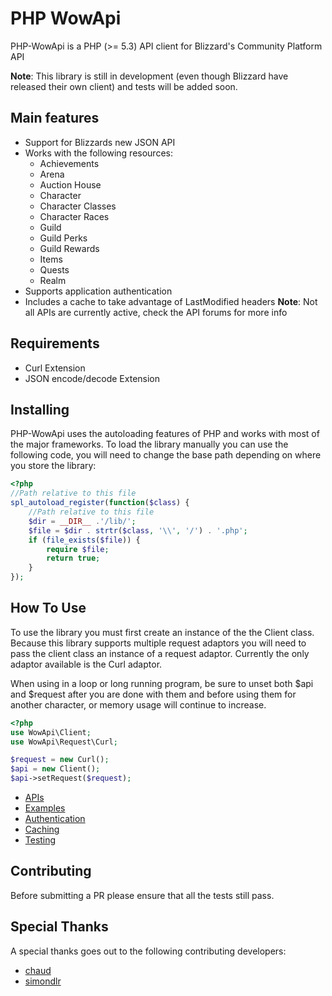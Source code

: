 # PHP WowApi

PHP-WowApi is a PHP (>= 5.3) API client for Blizzard's Community Platform API

**Note**: This library is still in development (even though Blizzard have released their own client) and tests will be added soon.

## Main features ##

- Support for Blizzards new JSON API
- Works with the following resources:
    - Achievements
    - Arena
    - Auction House
    - Character
    - Character Classes
    - Character Races
    - Guild
    - Guild Perks
    - Guild Rewards
    - Items
    - Quests
    - Realm
- Supports application authentication
- Includes a cache to take advantage of LastModified headers
**Note**: Not all APIs are currently active, check the API forums for more info

## Requirements ##

* Curl Extension
* JSON encode/decode Extension

## Installing ##

PHP-WowApi uses the autoloading features of PHP and works with most of the major frameworks. To load the library manually you can use the following code, you will need to change the base path depending on where you store the library:

``` php
<?php
//Path relative to this file
spl_autoload_register(function($class) {
    //Path relative to this file
    $dir = __DIR__ .'/lib/';
    $file = $dir . strtr($class, '\\', '/') . '.php';
    if (file_exists($file)) {
        require $file;
        return true;
    }
});
```

## How To Use ##

To use the library you must first create an instance of the the Client class. Because this library supports multiple request adaptors you will need to pass the client class an instance of a request adaptor. Currently the only adaptor available is the Curl adaptor.

When using in a loop or long running program, be sure to unset both $api and $request after you are done with them and before using them for another character, or memory usage will continue to increase.

``` php
<?php
use WowApi\Client;
use WowApi\Request\Curl;

$request = new Curl();
$api = new Client();
$api->setRequest($request);
```

* [APIs](https://github.com/dancannon/PHP-WowApi/wiki/APIs)
* [Examples](https://github.com/dancannon/PHP-WowApi/wiki/Examples)
* [Authentication](https://github.com/dancannon/PHP-WowApi/wiki/Authentication)
* [Caching](https://github.com/dancannon/PHP-WowApi/wiki/Caching)
* [Testing](https://github.com/dancannon/PHP-WowApi/wiki/Testing)

## Contributing ##
Before submitting a PR please ensure that all the tests still pass.

## Special Thanks ##

A special thanks goes out to the following contributing developers:

* [chaud](https://github.com/chaud)
* [simondlr](https://github.com/simondlr)
